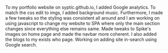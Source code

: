 To my portfolio website on syptic.github.io, I added Google analytics.
To match the css edit to imgs, I added background music.
Furthermore, I made a few tweaks so the styling was consistent all around and I am working on using javascript to change my website to SPA where only the main section changes since everything else remains same.
Made tweaks to Spike's images on home page and made the navbar more coherent.
I also added the blogs to my exists who page.
Working on adding site in-search using Google search.